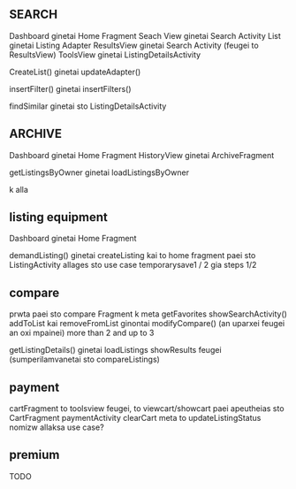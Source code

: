SEARCH 
---------------------------------------------
Dashboard ginetai Home Fragment
Seach View ginetai Search Activity
List ginetai Listing Adapter
ResultsView ginetai Search Activity (feugei to ResultsView)
ToolsView ginetai ListingDetailsActivity

CreateList() ginetai updateAdapter()

insertFilter() ginetai insertFilters()

findSimilar ginetai sto ListingDetailsActivity


ARCHIVE
-------------------------------------------
Dashboard ginetai Home Fragment
HistoryView ginetai ArchiveFragment

getListingsByOwner ginetai loadListingsByOwner

k alla


listing equipment
-------------------------------------------
Dashboard ginetai Home Fragment

demandListing() ginetai createListing kai to home fragment paei sto ListingActivity
allages sto use case
temporarysave1 / 2 gia steps 1/2



compare
-------------------------------------------
prwta paei sto compare Fragment k meta getFavorites
showSearchActivity()
addToList kai removeFromList ginontai modifyCompare() (an uparxei feugei an oxi mpainei)
more than 2 and up to 3

getListingDetails() ginetai loadListings
showResults feugei (sumperilamvanetai sto compareListings)


payment
-------------------------------------------

cartFragment
to toolsview feugei, to viewcart/showcart paei apeutheias sto CartFragment
paymentActivity
clearCart meta to updateListingStatus
nomizw allaksa use case?



premium
-------------------------------------------
TODO


